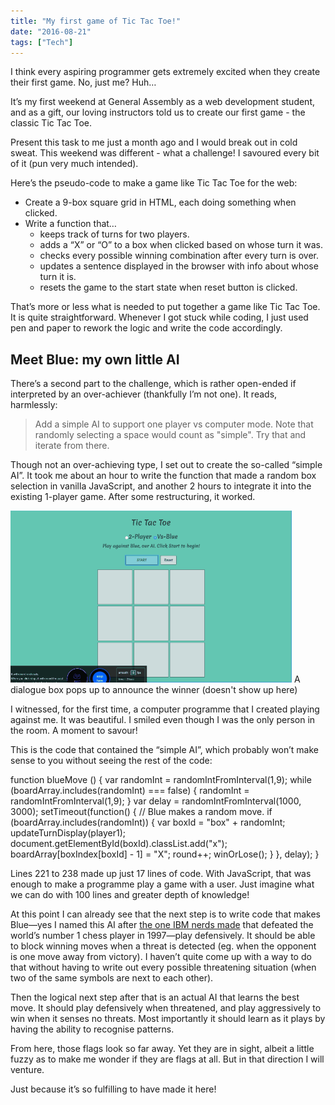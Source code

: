 ```yaml
---
title: "My first game of Tic Tac Toe!"
date: "2016-08-21"
tags: ["Tech"]
---
```


I think every aspiring programmer gets extremely excited when they create their first game. No, just me? Huh…

It’s my first weekend at General Assembly as a web development student, and as a gift, our loving instructors told us to create our first game - the classic Tic Tac Toe.

Present this task to me just a month ago and I would break out in cold sweat. This weekend was different - what a challenge! I savoured every bit of it (pun very much intended).

Here’s the pseudo-code to make a game like Tic Tac Toe for the web:

- Create a 9-box square grid in HTML, each doing something when clicked.
- Write a function that…
    - keeps track of turns for two players.
    - adds a “X” or “O” to a box when clicked based on whose turn it was.
    - checks every possible winning combination after every turn is over.
    - updates a sentence displayed in the browser with info about whose turn it is.
    - resets the game to the start state when reset button is clicked.

That’s more or less what is needed to put together a game like Tic Tac Toe. It is quite straightforward. Whenever I got stuck while coding, I just used pen and paper to rework the logic and write the code accordingly.

## Meet Blue: my own little AI

There’s a second part to the challenge, which is rather open-ended if interpreted by an over-achiever (thankfully I’m not one). It reads, harmlessly:

> Add a simple AI to support one player vs computer mode. Note that randomly selecting a space would count as "simple". Try that and iterate from there.

Though not an over-achieving type, I set out to create the so-called “simple AI”. It took me about an hour to write the function that made a random box selection in vanilla JavaScript, and another 2 hours to integrate it into the existing 1-player game. After some restructuring, it worked.

![tic tac toe game gif](images/ic-tac-toe-game20160821223435.gif) A dialogue box pops up to announce the winner (doesn't show up here)

I witnessed, for the first time, a computer programme that I created playing against me. It was beautiful. I smiled even though I was the only person in the room. A moment to savour!

This is the code that contained the “simple AI”, which probably won’t make sense to you without seeing the rest of the code:

function blueMove () {
    var randomInt = randomIntFromInterval(1,9);
    while (boardArray.includes(randomInt) === false) {
      randomInt = randomIntFromInterval(1,9);
    }
    var delay = randomIntFromInterval(1000, 3000); 
    setTimeout(function() {
      // Blue makes a random move.
      if (boardArray.includes(randomInt)) {
        var boxId = "box" + randomInt;
        updateTurnDisplay(player1);
        document.getElementById(boxId).classList.add("x");
        boardArray\[boxIndex\[boxId\] - 1\] = "X";
        round++;
        winOrLose();
      }
    }, delay);
  }

Lines 221 to 238 made up just 17 lines of code. With JavaScript, that was enough to make a programme play a game with a user. Just imagine what we can do with 100 lines and greater depth of knowledge!

At this point I can already see that the next step is to write code that makes Blue—yes I named this AI after [the one IBM nerds made](http://www-03.ibm.com/ibm/history/ibm100/us/en/icons/deepblue/) that defeated the world’s number 1 chess player in 1997—play defensively. It should be able to block winning moves when a threat is detected (eg. when the opponent is one move away from victory). I haven’t quite come up with a way to do that without having to write out every possible threatening situation (when two of the same symbols are next to each other).

Then the logical next step after that is an actual AI that learns the best move. It should play defensively when threatened, and play aggressively to win when it senses no threats. Most importantly it should learn as it plays by having the ability to recognise patterns.

From here, those flags look so far away. Yet they are in sight, albeit a little fuzzy as to make me wonder if they are flags at all. But in that direction I will venture.

Just because it’s so fulfilling to have made it here!
